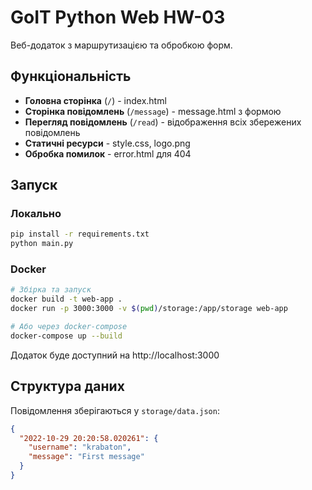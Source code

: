 # GoIT Python Web HW-03

Веб-додаток з маршрутизацією та обробкою форм.

## Функціональність

- **Головна сторінка** (`/`) - index.html
- **Сторінка повідомлень** (`/message`) - message.html з формою
- **Перегляд повідомлень** (`/read`) - відображення всіх збережених повідомлень
- **Статичні ресурси** - style.css, logo.png
- **Обробка помилок** - error.html для 404

## Запуск

### Локально
```bash
pip install -r requirements.txt
python main.py
```

### Docker
```bash
# Збірка та запуск
docker build -t web-app .
docker run -p 3000:3000 -v $(pwd)/storage:/app/storage web-app

# Або через docker-compose
docker-compose up --build
```

Додаток буде доступний на http://localhost:3000

## Структура даних

Повідомлення зберігаються у `storage/data.json`:
```json
{
  "2022-10-29 20:20:58.020261": {
    "username": "krabaton",
    "message": "First message"
  }
}
```